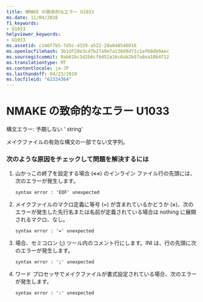 ```yaml
---
title: NMAKE の致命的なエラー U1033
ms.date: 11/04/2016
f1_keywords:
- U1033
helpviewer_keywords:
- U1033
ms.assetid: c146f7b5-7d5c-4329-a522-28a648546016
ms.openlocfilehash: 3b1df28e3cd7b27a9e7a130d9d71c1af68db9aec
ms.sourcegitcommit: 0ab61bc3d2b6cfbd52a16c6ab2b97a8ea1864f12
ms.translationtype: MT
ms.contentlocale: ja-JP
ms.lasthandoff: 04/23/2019
ms.locfileid: "62324364"
---
```

# <a name="nmake-fatal-error-u1033"></a>NMAKE の致命的なエラー U1033

構文エラー: 予期しない ' string'

メイクファイルの有効な構文の一部でない文字列。

### <a name="to-fix-by-checking-the-following-possible-causes"></a>次のような原因をチェックして問題を解決するには

1. 山かっこの終了を設定する場合 (**<<**) のインライン ファイル行の先頭には、次のエラーが発生します。

    ```
    syntax error : 'EOF' unexpected
    ```

1. メイクファイルのマクロ定義に等号 (=) が含まれているかどうか (**=**)、次のエラーが発生した先行名または名前が定義されている場合は nothing に展開されるマクロ、なし。

    ```
    syntax error : '=' unexpected
    ```

1. 場合、セミコロン (**;**) ツール内のコメント行にします。INI は、行の先頭に次のエラーが発生します。

    ```
    syntax error : ';' unexpected
    ```

1. ワード プロセッサでメイクファイルが書式設定されている場合、次のエラーが発生します。

    ```
    syntax error : ':' unexpected
    ```